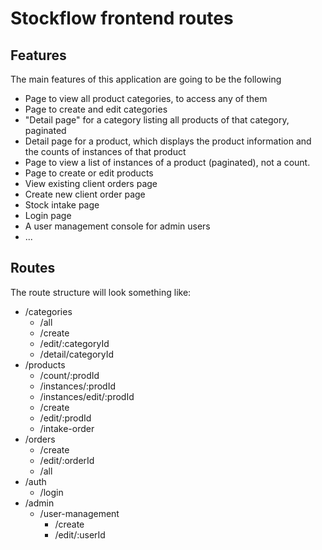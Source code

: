 # Stockflow frontend routes

## Features

The main features of this application are going to be the following

- Page to view all product categories, to access any of them
- Page to create and edit categories
- "Detail page" for a category listing all products of that category, paginated
- Detail page for a product, which displays the product information and the counts of instances of that product
- Page to view a list of instances of a product (paginated), not a count.
- Page to create or edit products
- View existing client orders page
- Create new client order page
- Stock intake page
- Login page
- A user management console for admin users
- ...

## Routes

The route structure will look something like:

- /categories
  - /all
  - /create
  - /edit/:categoryId
  - /detail/categoryId
- /products
  - /count/:prodId
  - /instances/:prodId
  - /instances/edit/:prodId
  - /create
  - /edit/:prodId
  - /intake-order
- /orders
  - /create
  - /edit/:orderId
  - /all
- /auth
  - /login
- /admin
  - /user-management
    - /create
    - /edit/:userId
